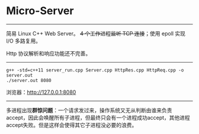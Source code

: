 # Micro-Server

---

简易 Linux C++ Web Server。 ~~4 个工作进程监听 TCP 连接~~；使用 epoll 实现 I/O 多路复用。

Http 协议解析和响应功能还不完善。

---


```
g++ -std=c++11 server_run.cpp Server.cpp HttpRes.cpp HttpReq.cpp -o server.out
./server.out 8080
```

浏览器：http://127.0.0.1:8080

---

多进程出现**群惊问题**：一个请求发过来，操作系统又无从判断由谁来负责accept，因此会唤醒所有子进程，但最终只会有一个进程成功accept，其他进程accept失败。但是这样会使得其它子进程没必要的浪费。
